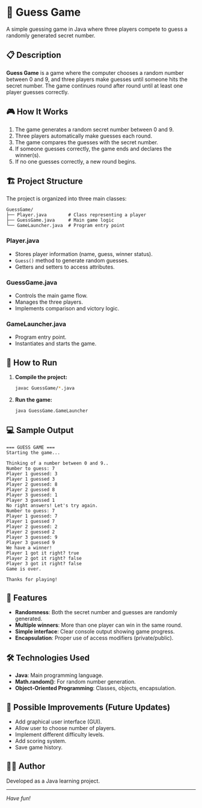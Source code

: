 # 🎯 Guess Game

A simple guessing game in Java where three players compete to guess a randomly generated secret number.

## 📋 Description

**Guess Game** is a game where the computer chooses a random number between 0 and 9, and three players make guesses until someone hits the secret number. The game continues round after round until at least one player guesses correctly.

## 🎮 How It Works

1. The game generates a random secret number between 0 and 9.
2. Three players automatically make guesses each round.
3. The game compares the guesses with the secret number.
4. If someone guesses correctly, the game ends and declares the winner(s).
5. If no one guesses correctly, a new round begins.

## 🏗️ Project Structure

The project is organized into three main classes:

```
GuessGame/
├── Player.java        # Class representing a player
├── GuessGame.java     # Main game logic
└── GameLauncher.java  # Program entry point
```

### Player.java
- Stores player information (name, guess, winner status).
- `Guess()` method to generate random guesses.
- Getters and setters to access attributes.

### GuessGame.java
- Controls the main game flow.
- Manages the three players.
- Implements comparison and victory logic.

### GameLauncher.java
- Program entry point.
- Instantiates and starts the game.

## 🚀 How to Run

1. **Compile the project:**
   ```bash
   javac GuessGame/*.java
   ```

2. **Run the game:**
   ```bash
   java GuessGame.GameLauncher
   ```

## 💻 Sample Output

```
=== GUESS GAME ===
Starting the game...

Thinking of a number between 0 and 9..
Number to guess: 7
Player 1 guessed: 3
Player 1 guessed 3
Player 2 guessed: 8
Player 2 guessed 8
Player 3 guessed: 1
Player 3 guessed 1
No right answers! Let's try again.
Number to guess: 7
Player 1 guessed: 7
Player 1 guessed 7
Player 2 guessed: 2
Player 2 guessed 2
Player 3 guessed: 9
Player 3 guessed 9
We have a winner!
Player 1 got it right? true
Player 2 got it right? false
Player 3 got it right? false
Game is over.

Thanks for playing!
```

## 🎲 Features

- **Randomness**: Both the secret number and guesses are randomly generated.
- **Multiple winners**: More than one player can win in the same round.
- **Simple interface**: Clear console output showing game progress.
- **Encapsulation**: Proper use of access modifiers (private/public).

## 🛠️ Technologies Used

- **Java**: Main programming language.
- **Math.random()**: For random number generation.
- **Object-Oriented Programming**: Classes, objects, encapsulation.

## 📝 Possible Improvements (Future Updates)

- Add graphical user interface (GUI).
- Allow user to choose number of players.
- Implement different difficulty levels.
- Add scoring system.
- Save game history.

## 👩‍💻 Author

Developed as a Java learning project.

---

*Have fun!*